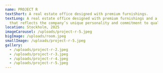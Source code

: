 ```yaml
---
name: PROJECT R
textShort: A real estate office designed with premium furnishings.
textLong: A real estate office designed with premium furnishings and a style
  that reflects the company’s unique personality and commitment to quality.
location: Stockholm, 2025
imageCarousel: /uploads/project-r-5.jpeg
bigImage: /uploads/room.jpeg
smallImage: /uploads/project-r-5.jpeg
gallery:
  - /uploads/project-r-2.jpeg
  - /uploads/project-r-3.jpeg
  - /uploads/project-r-4.jpeg
  - /uploads/project-r-5.jpeg
---
```

